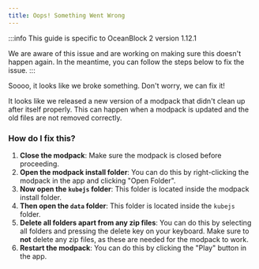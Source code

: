 ```yaml
---
title: Oops! Something Went Wrong
---
```


:::info
This guide is specific to OceanBlock 2 version 1.12.1

We are aware of this issue and are working on making sure this doesn't happen again. In the meantime, you can follow the steps below to fix the issue.
:::

Soooo, it looks like we broke something. Don't worry, we can fix it!

It looks like we released a new version of a modpack that didn't clean up after itself properly. This can happen when a modpack is updated and the old files are not removed correctly.

### How do I fix this?

1. **Close the modpack**: Make sure the modpack is closed before proceeding.
2. **Open the modpack install folder**: You can do this by right-clicking the modpack in the app and clicking "Open Folder".
3. **Now open the `kubejs` folder**: This folder is located inside the modpack install folder.
4. **Then open the `data` folder**: This folder is located inside the `kubejs` folder.
5. **Delete all folders apart from any zip files**: You can do this by selecting all folders and pressing the delete key on your keyboard. Make sure to **not** delete any zip files, as these are needed for the modpack to work.
6. **Restart the modpack**: You can do this by clicking the "Play" button in the app.
